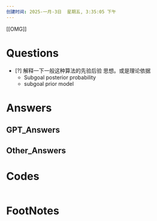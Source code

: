 ```yaml
---
创建时间: 2025-一月-3日  星期五, 3:35:05 下午
---
```

[[OMG]]

# Questions

- [?] 解释一下一般这种算法的先验后验 思想。或是理论依据
	- Subgoal posterior probability 
	- subgoal prior model
    


# Answers

## GPT_Answers


## Other_Answers


# Codes

```python

```


# FootNotes
